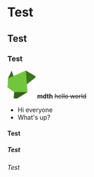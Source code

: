 #      Test
##     Test
###    Test
![CodeFad](resources/codefad_64.png)
**mdth**
~~hello world~~
* Hi everyone
* What's up?
####   Test
#####  Test
###### Test

